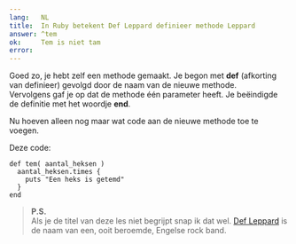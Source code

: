```yaml
---
lang:   NL
title:  In Ruby betekent Def Leppard definieer methode Leppard
answer: ^tem
ok:     Tem is niet tam
error:  
---
```


Goed zo, je hebt zelf een methode gemaakt. Je begon met __def__ (afkorting van definieer)
gevolgd door de naam van de nieuwe methode.  
Vervolgens gaf je op dat de methode één parameter heeft.
Je beëindigde de definitie met het woordje __end__.

Nu hoeven alleen nog maar wat code aan de nieuwe methode toe te voegen.

Deze code:
    
    def tem( aantal_heksen )
      aantal_heksen.times {
        puts "Een heks is getemd"
      }
    end
    
> __P.S.__  
> Als je de titel van deze les niet begrijpt snap ik dat wel.
> <a href="http://nl.wikipedia.org/wiki/Def_Leppard" target="_blank">Def Leppard</a>
> is de naam van een, ooit beroemde, Engelse rock band.

